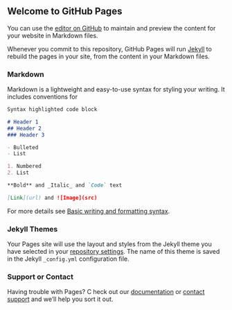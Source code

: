 ## Welcome to GitHub Pages

You can use the [editor on GitHub](https://github.com/abolfazl-hue/main-todolist/edit/gh-pages/index.md) to maintain and preview the content for your website in Markdown files.

Whenever you commit to this repository, GitHub Pages will run [Jekyll](https://jekyllrb.com/) to rebuild the pages in your site, from the content in your Markdown files.

### Markdown

Markdown is a lightweight and easy-to-use syntax for styling your writing. It includes conventions for

```markdown
Syntax highlighted code block

# Header 1
## Header 2
### Header 3

- Bulleted
- List

1. Numbered
2. List

**Bold** and _Italic_ and `Code` text

[Link](url) and ![Image](src)
```

For more details see [Basic writing and formatting syntax](https://docs.github.com/en/github/writing-on-github/getting-started-with-writing-and-formatting-on-github/basic-writing-and-formatting-syntax).

### Jekyll Themes

Your Pages site will use the layout and styles from the Jekyll theme you have selected in your [repository settings](https://github.com/abolfazl-hue/main-todolist/settings/pages). The name of this theme is saved in the Jekyll `_config.yml` configuration file.

### Support or Contact

Having trouble with Pages? C
heck out our [documentation](https://docs.github.com/categories/github-pages-basics/) or [contact support](https://support.github.com/contact) and we’ll help you sort it out.

